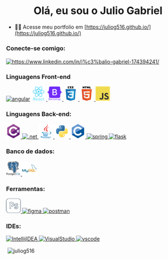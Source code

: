 <h1 align="center">Olá, eu sou o Julio Gabriel</h1>

<!-- <p align="left"> <img src="https://komarev.com/ghpvc/?username=juliog516&label=Profile%20views&color=0e75b6&style=flat" alt="juliog516" /> </p>

<p align="left"> <a href="https://github.com/ryo-ma/github-profile-trophy"><img src="https://github-profile-trophy.vercel.app/?username=juliog516" alt="juliog516" /></a> </p> -->

- 👨‍💻 Acesse meu portfolio em [https://juliog516.github.io/](https://juliog516.github.io/)

<h3 align="left">Conecte-se comigo:</h3>
<p align="left">
    <a href="https://www.linkedin.com/in/julio-gabriel-174394241/" target="blank"><img align="center"
            src="https://raw.githubusercontent.com/rahuldkjain/github-profile-readme-generator/master/src/images/icons/Social/linked-in-alt.svg"
            alt="https://www.linkedin.com/in/j%c3%balio-gabriel-174394241/" height="30" width="40" /></a>
</p>

<h3 align="left">Linguagens Front-end</h3>
<p align="left">

<a href="https://angular.dev/" target="_blank" rel="noreferrer"><img
            src="https://cdn.jsdelivr.net/gh/devicons/devicon@latest/icons/angular/angular-original.svg" alt="angular"
            width="40" height="40" /></a>
<a href="https://reactjs.org/" target="_blank" rel="noreferrer"> <img
src="https://raw.githubusercontent.com/devicons/devicon/master/icons/react/react-original-wordmark.svg"
alt="react" width="40" height="40" />
</a>
<a href="https://getbootstrap.com" target="_blank" rel="noreferrer"> <img
src="https://raw.githubusercontent.com/devicons/devicon/master/icons/bootstrap/bootstrap-plain-wordmark.svg"
alt="bootstrap" width="40" height="40" /> </a><a href="https://www.w3schools.com/css/" target="_blank"
rel="noreferrer"> <img
src="https://raw.githubusercontent.com/devicons/devicon/master/icons/css3/css3-original-wordmark.svg"
alt="css3" width="40" height="40" /> </a> <a href="https://www.w3.org/html/" target="_blank"
rel="noreferrer"> <img
src="https://raw.githubusercontent.com/devicons/devicon/master/icons/html5/html5-original-wordmark.svg"
alt="html5" width="40" height="40" /> </a><a href="https://developer.mozilla.org/en-US/docs/Web/JavaScript"
target="_blank" rel="noreferrer"> <img
src="https://raw.githubusercontent.com/devicons/devicon/master/icons/javascript/javascript-original.svg"
alt="javascript" width="40" height="40" /> </a>
</a>




<h3 align="left">Linguagens Back-end: </h3>

<a href="https://www.w3schools.com/cs/" target="_blank" rel="noreferrer"> <img
        src="https://raw.githubusercontent.com/devicons/devicon/master/icons/csharp/csharp-original.svg" alt="csharp"
        width="40" height="40" />
</a>
<a href="https://dotnet.microsoft.com/" target="_blank" rel="noreferrer">
    <img src="https://cdn.jsdelivr.net/gh/devicons/devicon@latest/icons/dotnetcore/dotnetcore-plain.svg" alt=".net"
        width="40" height="40" />
</a>
<a href="https://www.java.com" target="_blank" rel="noreferrer">
    <img src="https://raw.githubusercontent.com/devicons/devicon/master/icons/java/java-original.svg" alt="java"
        width="40" height="40" />
</a>
<a href="https://www.python.org" target="_blank" rel="noreferrer">
    <img src="https://raw.githubusercontent.com/devicons/devicon/master/icons/python/python-original.svg" alt="python"
        width="40" height="40" />
</a>
<a href="https://www.cprogramming.com/" target="_blank" rel="noreferrer"> <img
        src="https://raw.githubusercontent.com/devicons/devicon/master/icons/c/c-original.svg" alt="c" width="40"
        height="40" />
</a>
<a href="https://spring.io/" target="_blank" rel="noreferrer">
    <img src="https://www.vectorlogo.zone/logos/springio/springio-icon.svg" alt="spring" width="40" height="40" />
</a>
<a href="https://flask.palletsprojects.com/" target="_blank" rel="noreferrer">
    <img src="https://www.vectorlogo.zone/logos/pocoo_flask/pocoo_flask-icon.svg" alt="flask" width="40" height="40" />
</a>




<h3 align="left">Banco de dados: </h3>
<a href="https://www.postgresql.org" target="_blank" rel="noreferrer"> <img
        src="https://raw.githubusercontent.com/devicons/devicon/master/icons/postgresql/postgresql-original-wordmark.svg"
        alt="postgresql" width="40" height="40" /> </a>
<a href="https://www.mysql.com/" target="_blank" rel="noreferrer"> <img
        src="https://raw.githubusercontent.com/devicons/devicon/master/icons/mysql/mysql-original-wordmark.svg"
        alt="mysql" width="40" height="40" /> </a>


<h3 align="left">Ferramentas: </h3>
<a href="https://www.photoshop.com/en" target="_blank" rel="noreferrer"> <img
        src="https://raw.githubusercontent.com/devicons/devicon/master/icons/photoshop/photoshop-line.svg"
        alt="photoshop" width="40" height="40" /> </a> <a href="https://www.figma.com/" target="_blank"
    rel="noreferrer"> <img src="https://www.vectorlogo.zone/logos/figma/figma-icon.svg" alt="figma" width="40"
        height="40" /> </a> <a href="https://postman.com" target="_blank" rel="noreferrer"> <img
        src="https://www.vectorlogo.zone/logos/getpostman/getpostman-icon.svg" alt="postman" width="40" height="40" />
</a>

<h3 align="left">IDEs: </h3>
<a href="https://www.jetbrains.com/idea/" target="_blank" rel="noreferrer"> <img
        src="https://vectorwiki.com/images/ZgSyR__intellij-idea.svg" alt="IntellijIDEA" width="40" height="40" /> </a>
<a href="https://visualstudio.microsoft.com/" target="_blank" rel="noreferrer"> <img
        src="https://vectorwiki.com/images/id-278-visual-studio-icon-2022.svg" alt="VisualStudio" width="40"
        height="40" /> </a> <a href="https://code.visualstudio.com/" target="_blank" rel="noreferrer"> <img
        src="https://vectorwiki.com/images/ShoGZ__visual-studio-code.svg" alt="vscode" width="40" height="40" /> </a>


</p>

<p>&nbsp;<img align="center"
        src="https://github-readme-stats.vercel.app/api?username=juliog516&show_icons=true&locale=en" alt="juliog516" />
</p>
